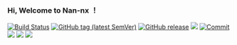 ### Hi, Welcome to Nan-nx ！

[![Build Status](https://github.com/Nan-nx/En/actions/workflows/build.yml/badge.svg)](https://github.com/Nan-nx/En/actions)
[![GitHub tag (latest SemVer)](https://img.shields.io/github/tag/Nan-nx/En.svg)](https://github.com/Nan-nx/En/tags)
[![GitHub release](https://img.shields.io/github/release/Nan-nx/En.svg)](https://github.com/Nan-nx/En/releases)
![](https://visitor-badge.glitch.me/badge?page_id=Nan-nx)
[![Commit](https://img.shields.io/github/commit-activity/m/Nan-nx/En?label=Commits&color=orange)](https://github.com/Nan-nx/En/commits/master)
<a href="https://github.com/Nan-nx/En"><img src='https://img.shields.io/badge/Book-v3.0-purple'/></a>
<a href="https://github.com/Nan-nx/En"><img src='https://img.shields.io/badge/Quan_X-v2.0-red'/></a>
<a href="https://t.me/Nan_nx"><img src='https://img.shields.io/badge/Contact-Nan--nx-green'/></a>
